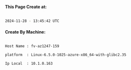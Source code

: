 
   
#### This Page Create at:

```bash

2024-11-28 - 13:45:42 UTC

```

#### Create By Machine:

```bash

Host Name : fv-az1247-159

platform  : Linux-6.5.0-1025-azure-x86_64-with-glibc2.35

Ip Local  : 10.1.0.163

```

